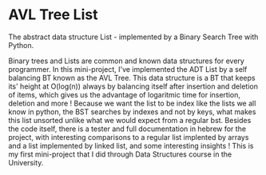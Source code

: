 # AVL Tree List
 The abstract data structure List - implemented by a Binary Search Tree with Python. 

 Binary trees and Lists are common and known data structures for every programmer. 
 In this mini-project, I've implemented the ADT List by a self balancing BT known as the AVL Tree. 
 This data structure is a BT that keeps its' height at O(log(n)) always by balancing itself after insertion and deletion of items,
 which gives us the advantage of logaritmic time for insertion, deletion and more !
 Because we want the list to be index like the lists we all know in python, the BST searches by indexes and not by keys, what makes 
 this list unsorted unlike what we would expect from a regular bst.
 Besides the code itself, there is a tester and full documentation in hebrew for the project, with interesting comparisons to a regular
 list implented by arrays and a list implemented by linked list, and some interesting insights ! 
 This is my first mini-project that I did through Data Structures course in the University. 
 
